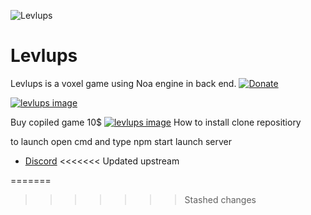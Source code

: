 ![Levlups](https://i.imgur.com/1XLqSSQ.png)
# Levlups
Levlups is a voxel game using Noa engine in back end. 
[![Donate](https://img.shields.io/badge/Donate-PayPal-blue.svg)](https://www.paypal.com/donate?hosted_button_id=3BHCY5NSQLNMW)

[![levlups image](https://i.imgur.com/1XLqSSQ.png)](https://www.youtube.com/watch?v=hYIIxUh5YSc)


Buy copiled game 10$
[![levlups image](https://www.paypalobjects.com/webstatic/mktg/merchant_portal/button/buynow.en.png)](https://galacticau.fun/pay/?amountGBP=10&currency=USD&game=true)
How to install 
clone repositiory

to launch
open cmd and type npm start
launch server


- [Discord](https://discord.gg/n66mUfEu)
<<<<<<< Updated upstream

=======
>>>>>>> Stashed changes
